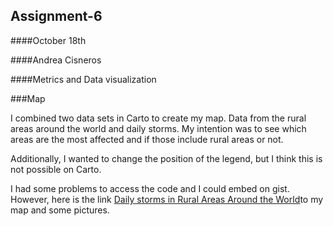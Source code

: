 ## Assignment-6

####October 18th

####Andrea Cisneros

####Metrics and Data visualization

###Map


I combined two data sets in Carto to create my map. Data from the rural areas around the world and daily storms. My intention was to see which areas are the most affected and if those include rural areas or not.

Additionally, I wanted to change the position of the legend, but I think this is not possible on Carto.

I had some problems to access the code and I could embed on gist.
However, here is the link [Daily storms in Rural Areas Around the World](https://andrecr.carto.com/builder/b6e8508a-9544-11e6-baf7-0e3ebc282e83/embed?state=%7B%22map%22%3A%7B%22center%22%3A%5B24.5271348225978%2C-397.44140624999994%5D%2C%22zoom%22%3A2%7D%7D)to my map and some pictures.


